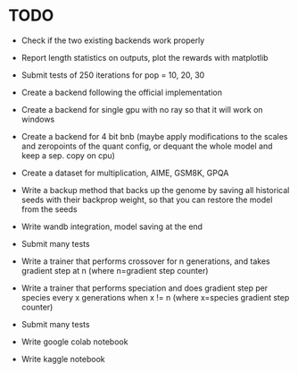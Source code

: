 # TODO
- Check if the two existing backends work properly
- Report length statistics on outputs, plot the rewards with matplotlib
- Submit tests of 250 iterations for pop = 10, 20, 30

- Create a backend following the official implementation
- Create a backend for single gpu with no ray so that it will work on windows
- Create a backend for 4 bit bnb (maybe apply modifications to the scales and zeropoints of the quant config, or dequant the whole model and keep a sep. copy on cpu)
- Create a dataset for multiplication, AIME, GSM8K, GPQA
- Write a backup method that backs up the genome by saving all historical seeds with their backprop weight, so that you can restore the model from the seeds
- Write wandb integration, model saving at the end
- Submit many tests

- Write a trainer that performs crossover for n generations, and takes gradient step at n (where n=gradient step counter)
- Write a trainer that performs speciation and does gradient step per species every x generations when x != n (where x=species gradient step counter)
- Submit many tests

- Write google colab notebook
- Write kaggle notebook